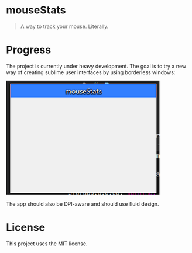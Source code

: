 # mouseStats

> A way to track your mouse. Literally.


# Progress

The project is currently under heavy development. The goal is to try a new way of creating
sublime user interfaces by using borderless windows:


![Borderless](./img/borderless.png)

The app should also be DPI-aware and should use fluid design.


# License

This project uses the MIT license.

